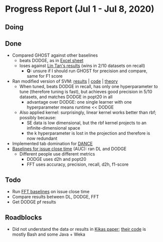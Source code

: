 # Progress Report (Jul 1 - Jul 8, 2020)

## Doing

## Done

* Compared GHOST against other baselines
    * beats DODGE, as in [Excel sheet](https://oitncsu-my.sharepoint.com/:x:/g/personal/ryedida_ncsu_edu/Ed28oa7Y-zVDqogvMIlwmKwB5-XAPSmvdZXx6OQQ5vMBzQ?e=KC9Eyz)
    * loses against [Lin Tan's results](https://www.cs.purdue.edu/homes/lintan/publications/deeplearn-icse16.pdf) (wins in 2/10 datasets on recall)
        * **Q:** unsure if I should run GHOST for precision and compare, same for F1 score
* Ran modified version of SVM: [results](https://docs.google.com/spreadsheets/d/1aqjnF0hrnykLpAYEXMmrN_zAMaFu495f9ObYjwZ7ZcQ/edit?usp=sharing) | [code](https://github.com/yrahul3910/biased-svm/blob/master/Biased%20SVMs%20with%20weighted%20fuzzy%20oversampling.ipynb) | [theory](https://github.com/yrahul3910/biased-svm/blob/master/theory.pdf)
    * When tuned, beats DODGE in recall,  has only one hyperparameter to tune (therefore tuning is fast), but achieves good precision in 5/10 datasets, and matches DODGE in popt20 in all
        * advantage over DODGE: one single learner with one hyperparameter means runtime << DODGE
    * Also applied kernel: surprisingly, linear kernel works better than rbf; possibly because:
        * SE data is low dimensional, but the rbf kernel projects to an infinite-dimensional space
        * the k hyperparameter is lost in the projection and therefore is now redundant
* Implemented tab domination for [DANCE](https://github.com/yrahul3910/dance)
* [Baselines for issue close time](https://docs.google.com/spreadsheets/d/1ug-pR1S5Puxq9gun9w5QJBC8OA9I1HrqWdL6r-zoYPU/edit?usp=sharing) (AUC): ran DL and DODGE
    * Different people use different metrics
        * DODGE uses d2h and popt20
        * FFT uses accuracy, precision, recall, d2h, f1-score

## Todo

* Run [FFT baselines](https://github.com/ai-se/FFT_Jack/blob/master/issue_close_time_main.py) on issue close time
* Compare results between DL, DODGE, FFT
* Get DODGE pf results

## Roadblocks

* Did not understand the data or results in [Kikas paper](https://kodu.ut.ee/~dumas/pubs/msr2016IssueLifetime.pdf); [their code](https://github.com/reesjones/issueCloseTime) is mostly Bash and some Java + Weka